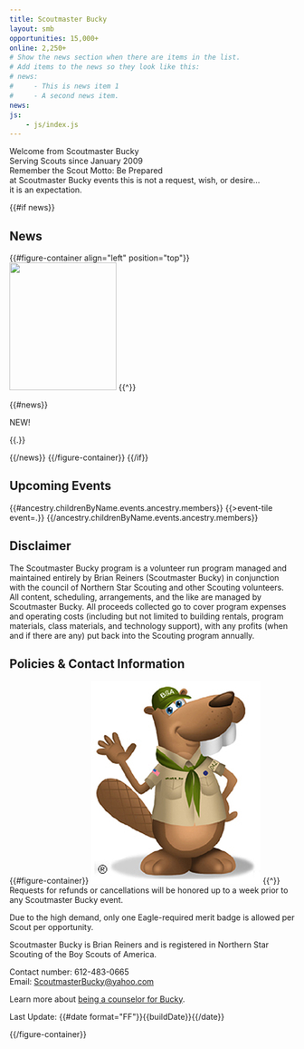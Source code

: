 ```yaml
---
title: Scoutmaster Bucky
layout: smb
opportunities: 15,000+
online: 2,250+
# Show the news section when there are items in the list.
# Add items to the news so they look like this:
# news:
#     - This is news item 1
#     - A second news item.
news:
js:
    - js/index.js
---
```


<div class="D(f) Fxd(c)--sm Jc(spa)">
<div>
<div class="C(--themeText) Fw(b) Fz(2em) D(f) Jc(c)">Welcome from Scoutmaster Bucky</div>
<div class="D(f) Jc(c) Pb(1em)">Serving Scouts since January 2009</div>
<div class="Ta(c) Mt(1em)">Remember the Scout Motto: <smb-accent>Be Prepared</smb-accent></div>
<div class="Ta(c)">at Scoutmaster Bucky events this is not a request, wish, or desire…</div>
<div class="Ta(c)"><smb-accent>it is an expectation.</smb-accent></div>
</div>


<!--
<div class="D(f) Ai(c) Fxd(c) Maw(30%)--l Maw(25%)--_sml">
<a class="D(f) Jc(c)" href="/dnd/"><img src="/dnd/bucky-guild.png" class="W(80%)--_sm W(35%)--m W(60%)--s H(a) Bgc(black) Bdrs(1em)"></a>
<div class="Pt(0.4em) Tt(u) Fw(b) Fz(1.2em)">Dungeons &amp; Dragons</div>
<p>Join Scoutmaster Bucky and his team of Dungeon Masters on October 5th.</p>
<p><a href="/dnd/">Learn more!</a></p>
</div>
-->

</div>

{{#if news}}

## News

{{#figure-container align="left" position="top"}}
<img src="{{@root.rootPath}}images/bucky-with-newspaper.jpg" class="W(100%) H(a)" width="189" height="225" />
{{^}}

{{#news}}

<div class="D(f)">
<div class="D(f) C(red) Fw(b) Px(8px)">NEW!</div>
<div>

{{.}}

</div>
</div>
{{/news}}
{{/figure-container}}
{{/if}}

## Upcoming Events

<div class="D(f) Fxw(w) Jc(sb) Ai(fs) Ta(in)">
{{#ancestry.childrenByName.events.ancestry.members}}
{{>event-tile event=.}}
{{/ancestry.childrenByName.events.ancestry.members}}
</div>

## Disclaimer

The Scoutmaster Bucky program is a volunteer run program managed and maintained entirely by Brian Reiners (Scoutmaster Bucky) in conjunction with the council of Northern Star Scouting and other Scouting volunteers. All content, scheduling, arrangements, and the like are managed by Scoutmaster Bucky. All proceeds collected go to cover program expenses and operating costs (including but not limited to building rentals, program materials, class materials, and technology support), with any profits (when and if there are any) put back into the Scouting program annually.

## Policies & Contact Information

{{#figure-container}}
<img src="images/bucky-waving.jpg" alt="Bucky Waving" class="W(100%) H(a)"/>
{{^}}
Requests for refunds or cancellations will be honored up to a week prior to any Scoutmaster Bucky event.

Due to the high demand, only one Eagle-required merit badge is allowed per Scout per opportunity.

Scoutmaster Bucky is Brian Reiners and is registered in Northern Star Scouting of the Boy Scouts of America.

Contact number: 612-483-0665<br />
Email: <a href="mailto:ScoutmasterBucky@yahoo.com?subject=Home Page Inquiry">ScoutmasterBucky@yahoo.com</a>

Learn more about [being a counselor for Bucky](/counselors/).

Last Update: {{#date format="FF"}}{{buildDate}}{{/date}}

{{/figure-container}}
